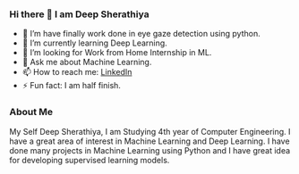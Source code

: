 ### Hi there 👋 I am Deep Sherathiya

- 🔭 I’m have finally work done in eye gaze detection using python.
- 🌱 I’m currently learning Deep Learning.
- 🤔 I’m looking for Work from Home Internship in ML.
- 💬 Ask me about Machine Learning.
- 📫 How to reach me: [LinkedIn](http://www.linkedin.com/in/deep-sherathiya)
- ⚡ Fun fact: I am half finish.

### About Me

  My Self Deep Sherathiya, I am Studying 4th year of Computer Engineering. I have a great area of interest in Machine Learning and Deep Learning. I have done many projects in Machine Learning using Python and I have great idea for developing supervised learning models.
